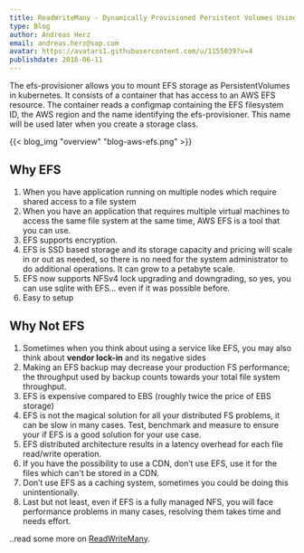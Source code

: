 ```yaml
---
title: ReadWriteMany - Dynamically Provisioned Persistent Volumes Using Amazon EFS
type: Blog
author: Andreas Herz
email: andreas.herz@sap.com
avatar: https://avatars1.githubusercontent.com/u/1155039?v=4
publishdate: 2018-06-11
---
```



The efs-provisioner allows you to mount EFS storage as PersistentVolumes in kubernetes. It consists of a container
that has access to an AWS EFS resource. The container reads a configmap containing the EFS filesystem ID, the 
AWS region and the name identifying the efs-provisioner. This name will be used later when you create a 
storage class.


{{< blog_img "overview" "blog-aws-efs.png" >}}


## Why EFS
1. When you have application running on multiple nodes which require shared access to a file system
1. When you have an application that requires multiple virtual machines to access the same file system at the same time, 
   AWS EFS is a tool that you can use.
1. EFS supports encryption.
1. EFS is SSD based storage and its storage capacity and pricing will scale in or out as needed, so there is no need 
   for the system administrator to do additional operations. It can grow to a petabyte scale.
1. EFS now supports NFSv4 lock upgrading and downgrading, so yes, you can use sqlite with EFS… even if it was possible 
   before.
1. Easy to setup


## Why Not EFS
1. Sometimes when you think about using a service like EFS, you may also think about **vendor lock-in** and its negative sides 
1. Making an EFS backup may decrease your production FS performance; the throughput used by backup counts towards 
   your total file system throughput.
1. EFS is expensive compared to EBS (roughly twice the price of EBS storage)
1. EFS is not the magical solution for all your distributed FS problems, it can be slow in many cases. Test, benchmark 
   and measure to ensure your if EFS is a good solution for your use case.
1. EFS distributed architecture results in a latency overhead for each file read/write operation.
1. If you have the possibility to use a CDN, don’t use EFS, use it for the files which can't be stored in a CDN.
1. Don’t use EFS as a caching system, sometimes you could be doing this unintentionally.
1. Last but not least, even if EFS is a fully managed NFS, you will face performance problems in many cases, 
   resolving them takes time and needs effort. 
   

..read some more on [ReadWriteMany](../readmore/readwritemany).
